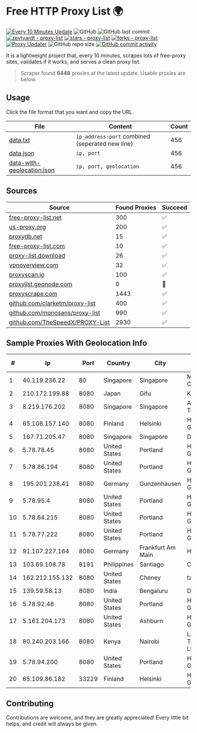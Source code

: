 
# Free HTTP Proxy List 🌍

[![Every 10 Minutes Update](https://github.com/mertguvencli/http-proxy-list/actions/workflows/main.yml/badge.svg?branch=main)](https://github.com/mertguvencli/http-proxy-list/actions/workflows/main.yml)
![GitHub](https://img.shields.io/github/license/mertguvencli/http-proxy-list)
![GitHub last commit](https://img.shields.io/github/last-commit/mertguvencli/http-proxy-list)
[![zevtyardt - proxy-list](https://img.shields.io/static/v1?label=zevtyardt&message=proxy-list&color=blue&logo=github)](https://github.com/zevtyardt/proxy-list "Go to GitHub repo")
[![stars - proxy-list](https://img.shields.io/github/stars/zevtyardt/proxy-list?style=social)](https://github.com/zevtyardt/proxy-list)
[![forks - proxy-list](https://img.shields.io/github/forks/zevtyardt/proxy-list?style=social)](https://github.com/zevtyardt/proxy-list)
[![Proxy Updater](https://github.com/zevtyardt/proxy-list/workflows/Proxy%20Updater/badge.svg)](https://github.com/zevtyardt/proxy-list/actions?query=workflow:"Proxy+Updater")
![GitHub repo size](https://img.shields.io/github/repo-size/zevtyardt/proxy-list)
[![GitHub commit activity](https://img.shields.io/github/commit-activity/m/zevtyardt/proxy-list?logo=commits)](https://github.com/zevtyardt/proxy-list/commits/main)

It is a lightweight project that, every 10 minutes, scrapes lots of free-proxy sites, validates if it works, and serves a clean proxy list.

> Scraper found **6446** proxies at the latest update. Usable proxies are below.

## Usage

Click the file format that you want and copy the URL.

|File|Content|Count|
|----|-------|-----|
|[data.txt](https://raw.githubusercontent.com/mertguvencli/http-proxy-list/main/proxy-list/data.txt)|`ip_address:port` combined (seperated new line)|456|
|[data.json](https://raw.githubusercontent.com/mertguvencli/http-proxy-list/main/proxy-list/data.json)|`ip, port`|456|
|[data-with-geolocation.json](https://raw.githubusercontent.com/mertguvencli/http-proxy-list/main/proxy-list/data-with-geolocation.json)|`ip, port, geolocation`|456|

## Sources

|Source|Found Proxies|Succeed|
|------|-------------|-------|
|[free-proxy-list.net](https://free-proxy-list.net)|300|✅|
|[us-proxy.org](https://www.us-proxy.org)|200|✅|
|[proxydb.net](http://proxydb.net)|15|✅|
|[free-proxy-list.com](https://free-proxy-list.com/?page=&port=&type%5B%5D=http&type%5B%5D=https&up_time=0&search=Search)|10|✅|
|[proxy-list.download](https://www.proxy-list.download/HTTP)|26|✅|
|[vpnoverview.com](https://vpnoverview.com/privacy/anonymous-browsing/free-proxy-servers)|32|✅|
|[proxyscan.io](https://www.proxyscan.io)|100|✅|
|[proxylist.geonode.com](https://proxylist.geonode.com/api/proxy-list?limit=300&page=1&sort_by=lastChecked&sort_type=desc&protocols=http,https)|0|🚫|
|[proxyscrape.com](https://api.proxyscrape.com/v2/?request=displayproxies&protocol=http&timeout=10000&country=all&ssl=all&anonymity=all)|1443|✅|
|[github.com/clarketm/proxy-list](https://raw.githubusercontent.com/clarketm/proxy-list/master/proxy-list-raw.txt)|400|✅|
|[github.com/monosans/proxy-list](https://raw.githubusercontent.com/monosans/proxy-list/main/proxies/http.txt)|990|✅|
|[github.com/TheSpeedX/PROXY-List](https://raw.githubusercontent.com/TheSpeedX/PROXY-List/master/http.txt)|2930|✅|


## Sample Proxies With Geolocation Info

|#|Ip|Port|Country|City|Internet Service Provider|
|-|--|----|-------|----|-------------------------|
|1|40.119.236.22|80|Singapore|Singapore|Microsoft Corporation|
|2|210.172.199.88|8080|Japan|Gifu|KITAGATA|
|3|8.219.176.202|8080|Singapore|Singapore|Alibaba (US) Technology Co., Ltd.|
|4|65.108.157.140|8080|Finland|Helsinki|Hetzner Online GmbH|
|5|167.71.205.47|8080|Singapore|Singapore|DigitalOcean, LLC|
|6|5.78.78.45|8080|United States|Portland|Hetzner Online GmbH|
|7|5.78.86.194|8080|United States|Portland|Hetzner Online GmbH|
|8|195.201.238.41|8080|Germany|Gunzenhausen|Hetzner Online GmbH|
|9|5.78.95.4|8080|United States|Portland|Hetzner Online GmbH|
|10|5.78.64.215|8080|United States|Portland|Hetzner Online GmbH|
|11|5.78.77.222|8080|United States|Portland|Hetzner Online GmbH|
|12|91.107.227.164|8080|Germany|Frankfurt Am Main|Hetzner Online AG|
|13|103.69.108.78|8191|Philippines|Santiago|CITI Cableworld Inc.|
|14|162.212.155.132|8080|United States|Cheney|tzulo, inc.|
|15|139.59.58.13|8080|India|Bengaluru|DigitalOcean|
|16|5.78.92.48|8080|United States|Portland|Hetzner Online GmbH|
|17|5.161.204.173|8080|United States|Ashburn|Hetzner Online GmbH|
|18|80.240.203.166|8080|Kenya|Nairobi|Liquid Telecommunications Ltd|
|19|5.78.94.200|8080|United States|Portland|Hetzner Online GmbH|
|20|65.109.86.182|33229|Finland|Helsinki|Hetzner Online GmbH|



## Contributing

Contributions are welcome, and they are greatly appreciated! Every
little bit helps, and credit will always be given.

